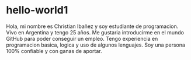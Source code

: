 # hello-world1
Hola, mi nombre es Christian Ibañez y  soy estudiante de programacion.
Vivo en Argentina y tengo  25 años.
Me gustaria introducirme en el mundo GitHub para poder conseguir un empleo.
Tengo experiencia en  programacion basica, logica y uso de algunos lenguajes.
Soy una persona 100% confiable y con ganas de aportar.

